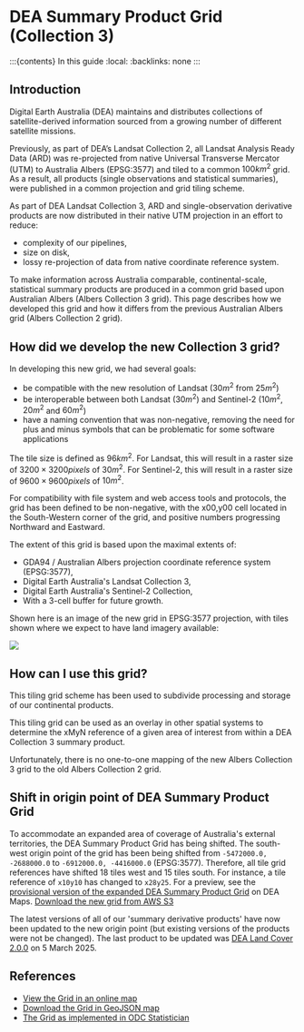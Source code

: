 # DEA Summary Product Grid (Collection 3)

:::{contents} In this guide
:local:
:backlinks: none
:::

## Introduction

Digital Earth Australia (DEA) maintains and distributes collections of
satellite-derived information sourced from a growing number of different
satellite missions.

Previously, as part of DEA’s Landsat Collection 2, all Landsat Analysis
Ready Data (ARD) was re-projected from native Universal Transverse
Mercator (UTM) to Australia Albers (EPSG:3577) and tiled to a common
$100km^2$ grid. As a result, all products (single observations and
statistical summaries), were published in a common projection and grid tiling scheme.

As part of DEA Landsat Collection 3, ARD and single-observation
derivative products are now distributed in their native UTM projection
in an effort to reduce:

* complexity of our pipelines,
* size on disk,
* lossy re-projection of data from native coordinate reference system.

To make information across Australia comparable, continental-scale, 
statistical summary products are produced in a common grid based upon 
Australian Albers (Albers Collection 3 grid). This page
describes how we developed this grid and how it differs from the
previous Australian Albers grid (Albers Collection 2 grid).

## How did we develop the new Collection 3 grid?

In developing this new grid, we had several goals:

* be compatible with the new resolution of Landsat ($30m^2$ from
   $25m^2$)
* be interoperable between both Landsat ($30m^2$) and Sentinel-2
   ($10m^2$, $20m^2$ and $60m^2$)
* have a naming convention that was non-negative, removing the need for
   plus and minus symbols that can be problematic for some software applications

The tile size is defined as $96km^2$. For Landsat, this will result
in a raster size of $3200 \times 3200 pixels$ of $30m^2$. For 
Sentinel-2, this will result in a raster size of $9600 \times 9600 pixels$ 
of $10m^2$.

For compatibility with file system and web access tools and protocols,
the grid has been defined to be non-negative, with the x00,y00 cell
located in the South-Western corner of the grid, and positive numbers
progressing Northward and Eastward.

The extent of this grid is based upon the maximal extents of:

* GDA94 / Australian Albers projection coordinate reference system
  (EPSG:3577),
* Digital Earth Australia's Landsat Collection 3,
* Digital Earth Australia's Sentinel-2 Collection,
* With a 3-cell buffer for future growth.

Shown here is an image of the new grid in EPSG:3577 projection, with tiles shown
where we expect to have land imagery available:

![](/_files/reference/collection_3_grid.jpeg)

## How can I use this grid?

This tiling grid scheme has been used to subdivide processing and
storage of our continental products.

This tiling grid can be used as an overlay in other spatial systems to
determine the xMyN reference of a given area of interest from within a
DEA Collection 3 summary product.

Unfortunately, there is no one-to-one mapping of the new Albers
Collection 3 grid to the old Albers Collection 2 grid.

## Shift in origin point of DEA Summary Product Grid

To accommodate an expanded area of coverage of Australia's external territories, the DEA Summary Product Grid has being shifted. The south-west origin point of the grid has been being shifted from `-5472000.0, -2688000.0` to `-6912000.0, -4416000.0` (EPSG:3577). Therefore, all tile grid references have shifted 18 tiles west and 15 tiles south. For instance, a tile reference of `x10y10` has changed to `x28y25`. For a preview, see the [provisional version of the expanded DEA Summary Product Grid](https://maps.dea.ga.gov.au/#share=s-avXJqwjUtf55qGUmweYY5KYoVnI) on DEA Maps. [Download the new grid from AWS S3](https://dea-public-data.s3.ap-southeast-2.amazonaws.com/derivative/ga_summary_grid_c3_expanded.geojson)

The latest versions of all of our 'summary derivative products' have now been updated to the new origin point (but existing versions of the products were not be changed). The last product to be updated was [DEA Land Cover 2.0.0](/data/product/dea-land-cover-landsat/) on 5 March 2025.

## References

* [View the Grid in an online map](https://maps.dea.ga.gov.au/#share=s-yUPQrYI0zfAYDldoQSqxzHjpeKx)
* [Download the Grid in GeoJSON map](https://data.dea.ga.gov.au/derivative/ga_summary_grid_c3.geojson)
* [The Grid as implemented in ODC Statistician](https://github.com/opendatacube/odc-tools/blob/dff7b984464a4cc9d6bd9f6f444ef4a292c730d0/libs/dscache/odc/dscache/tools/tiling.py#L13-L41)
